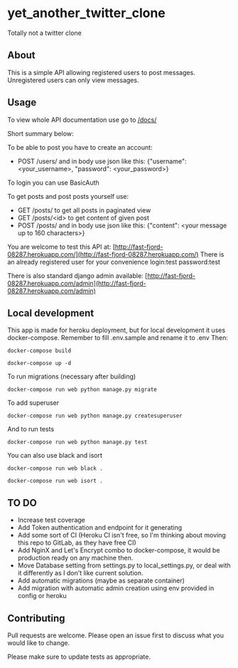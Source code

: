 # yet_another_twitter_clone
Totally not a twitter clone

## About

This is a simple API allowing registered users to post messages.
Unregistered users can only view messages.


## Usage

To view whole API documentation use go to [/docs/](http://fast-fjord-08287.herokuapp.com/docs/)

Short summary below:

To be able to post you have to create an account:
* POST /users/ and in body use json like this: {"username": \<your_username>, "password": \<your_password>}
  
To login you can use BasicAuth

To get posts and post posts yourself use:

* GET /posts/  to get all posts in paginated view
* GET /posts/\<id> to get content of given post
* POST /posts/ and in body use json like this: {"content": \<your message up to 160 characters>}

You are welcome to test this API at: [http://fast-fjord-08287.herokuapp.com/](http://fast-fjord-08287.herokuapp.com/)
There is an already registered user for your convenience login:test password:test

There is also standard django admin available: [http://fast-fjord-08287.herokuapp.com/admin](http://fast-fjord-08287.herokuapp.com/admin)



## Local development

This app is made for heroku deployment, but for local development it uses docker-compose.
Remember to fill .env.sample and rename it to .env
Then:

```docker-compose build```


```docker-compose up -d```

To run migrations (necessary after building)

```docker-compose run web python manage.py migrate```

To add superuser

```docker-compose run web python manage.py createsuperuser```

And to run tests

```docker-compose run web python manage.py test```

You can also use black and isort

```docker-compose run web black .```

```docker-compose run web isort .```


## TO DO
* Increase test coverage
* Add Token authentication and endpoint for it generating
* Add some sort of CI (Heroku CI isn't free, so I'm thinking about moving this repo to GitLab, as they have free CI)
* Add NginX and Let's Encrypt combo to docker-compose, it would be production ready on any machine then.
* Move Database setting from settings.py to local_settings.py, or deal with it differently as I don't like current solution. 
* Add automatic migrations (maybe as separate container)
* Add migration with automatic admin creation using env provided in config or heroku


## Contributing
Pull requests are welcome. Please open an issue first to discuss what you would like to change.

Please make sure to update tests as appropriate.

